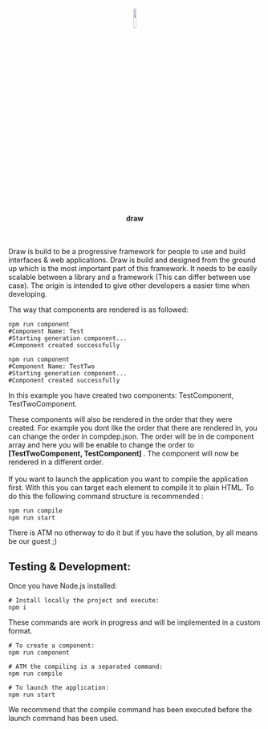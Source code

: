 <br>
<p align="center"><img src="https://i.imgur.com/KgPPqWg.png" width="10%" height="10%"> </p>
<h4 align="center">draw</h4>
<br>

Draw is build to be a progressive framework for people to use and build interfaces & web applications. Draw is build and designed from the ground up which is the most important part of this framework. It needs to be easily scalable between a library and a framework (This can differ between use case). The origin is intended to give other developers a easier time when developing.
<br>

The way that components are rendered is as followed:

```shell
npm run component
#Component Name: Test
#Starting generation component...
#Component created successfully

npm run component
#Component Name: TestTwo
#Starting generation component...
#Component created successfully
```
In this example you have created two components: TestComponent, TestTwoComponent.

These components will also be rendered in the order that they were created. For example you dont like the order that there are rendered in, you can change the order in compdep.json. The order will be in de component array and here you will be enable to change the order to <b> [TestTwoComponent, TestComponent] </b> . The component will now be rendered in a different order.
<br><br>
If you want to launch the application you want to compile the application first. With this you can target each <w-tag> element to compile it to plain HTML. To do this the following command structure is recommended :
 
 ```
npm run compile
npm run start
```
There is ATM no otherway to do it but if you have the solution, by all means be our guest ;)


## Testing & Development:

Once you have Node.js installed:

```shell
# Install locally the project and execute:
npm i
```
 
These commands are work in progress and will be implemented in a custom format.

```shell
# To create a component:
npm run component

# ATM the compiling is a separated command:
npm run compile

# To launch the application:
npm run start
```
We recommend that the compile command has been executed before the launch command has been used.
